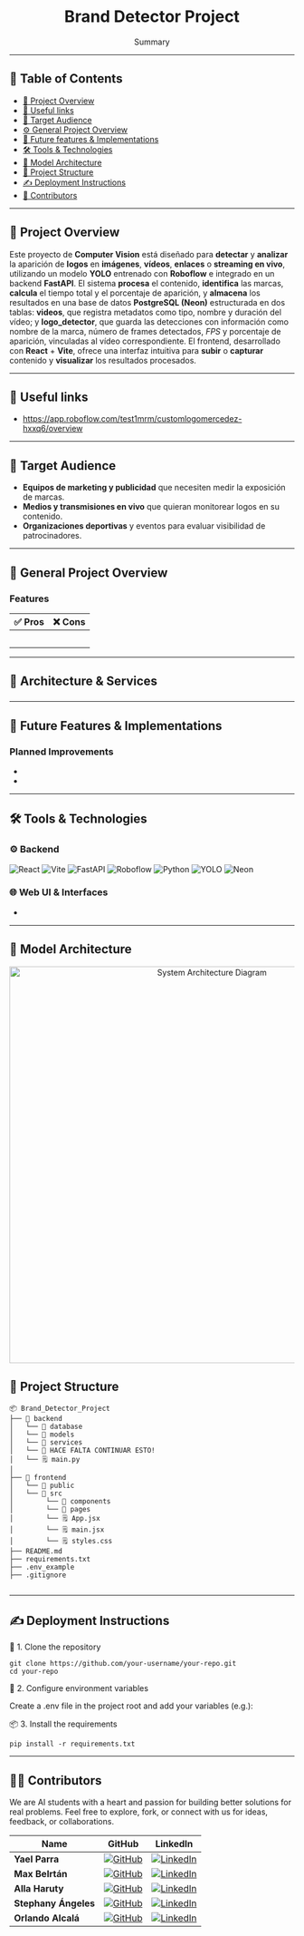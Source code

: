 
<h1 align="center">Brand Detector Project</h1>

<p align="center">
  Summary
</p>

---

## 🧭 Table of Contents

- [📌 Project Overview](#-project-overview)
- [📎 Useful links](#-useful-links)
- [🎯 Target Audience](#-target-audience)
- [⚙️ General Project Overview](#️-general-project-overview)
- [🚀 Future features & Implementations](#-future-features--implementations)
- [🛠️ Tools & Technologies](#-tools--technologies)
- [🧪 Model Architecture](#-model-architecture)
- [📁 Project Structure](#-project-structure)
- [✍ Deployment Instructions](#-deployment-instructions)
- [👩 Contributors](#-contributors)

---

## 📌 Project Overview

<p align="justify">  
  
Este proyecto de <strong>Computer Vision</strong> está diseñado para <strong>detectar</strong> y <strong>analizar</strong> la aparición de <strong>logos</strong> en <strong>imágenes</strong>, <strong>vídeos</strong>, <strong>enlaces</strong> o <strong>streaming en vivo</strong>, utilizando un modelo <strong>YOLO</strong> entrenado con <strong>Roboflow</strong> e integrado en un backend <strong>FastAPI</strong>. El sistema <strong>procesa</strong> el contenido, <strong>identifica</strong> las marcas, <strong>calcula</strong> el tiempo total y el porcentaje de aparición, y <strong>almacena</strong> los resultados en una base de datos <strong>PostgreSQL (Neon)</strong> estructurada en dos tablas: <strong>videos</strong>, que registra metadatos como tipo, nombre y duración del vídeo; y <strong>logo_detector</strong>, que guarda las detecciones con información como nombre de la marca, número de frames detectados, <em>FPS</em> y porcentaje de aparición, vinculadas al vídeo correspondiente. El frontend, desarrollado con <strong>React</strong> + <strong>Vite</strong>, ofrece una interfaz intuitiva para <strong>subir</strong> o <strong>capturar</strong> contenido y <strong>visualizar</strong> los resultados procesados.
</p>


---
## 📎 Useful links

- https://app.roboflow.com/test1mrm/customlogomercedez-hxxq6/overview 
---

## 🎯 Target Audience

- **Equipos de marketing y publicidad** que necesiten medir la exposición de marcas.
- **Medios y transmisiones en vivo** que quieran monitorear logos en su contenido.
- **Organizaciones deportivas** y eventos para evaluar visibilidad de patrocinadores.
  
---

## 🔧 General Project Overview

### Features


| ✅ Pros                                                             | ❌ Cons                                                                             |
|---------------------------------------------------------------------|--------------------------------------------------------------------------------------|
|                                                                     |                                                                                      |
|                                                                     |                                                                                      |
|                                                                     |                                                                                      |
|                                                                     |                                                                                      |
|                                                                     |                                                                                      |


---

## 🧠 Architecture & Services

### 


---

## 🚀 Future Features & Implementations

### Planned Improvements
-
-


---

## 🛠️ Tools & Technologies

### ⚙️ Backend

![React](https://img.shields.io/badge/-React-ffffff?logo=react&logoColor=black)
![Vite](https://img.shields.io/badge/-Vite-ffffff?logo=vite&logoColor=black)
![FastAPI](https://img.shields.io/badge/-FastAPI-ffffff?logo=fastapi&logoColor=black)
![Roboflow](https://img.shields.io/badge/-Roboflow-ffffff?logo=roboflow&logoColor=black)
![Python](https://img.shields.io/badge/-Python-ffffff?logo=python&logoColor=black)
![YOLO](https://img.shields.io/badge/-YOLO-ffffff?logo=yolo&logoColor=black)
![Neon](https://img.shields.io/badge/-Neon-ffffff?logo=neon&logoColor=black)


### 🌐 Web UI & Interfaces

-

---

## 🧪 Model Architecture



<p align="center">
  <img src=https://github.com/Yael-Parra/Brand_Detector_Project/issues/5#issuecomment-3245008872" alt="System Architecture Diagram" width="700"/>
</p>


## 📁 Project Structure

```
📦 Brand_Detector_Project  
├── 📁 backend                                   
│   └── 📁 database
│   └── 📁 models
│   └── 📁 services
│   └── 📁 HACE FALTA CONTINUAR ESTO!
│   └── 🗒️ main.py     
│
├── 📁 frontend
│   └── 📁 public
│   └── 📁 src
│        └── 📁 components
│        └── 📁 pages
│        └── 🗒️ App.jsx
│        └── 🗒️ main.jsx
│        └── 🗒️ styles.css
├── README.md                
├── requirements.txt        
├── .env_example                     
├── .gitignore              
  

```
---

## ✍ Deployment Instructions


🧪 1. Clone the repository

    git clone https://github.com/your-username/your-repo.git
    cd your-repo

🔐 2. Configure environment variables

Create a .env file in the project root and add your variables (e.g.):

  
📦 3. Install the requirements

    pip install -r requirements.txt


---
## 👩‍💻 Contributors
We are AI students with a heart and passion for building better solutions for real problems.
Feel free to explore, fork, or connect with us for ideas, feedback, or collaborations.


| Name                  | GitHub                                                                                                                     | LinkedIn                                                                                                                                             |
|-----------------------|----------------------------------------------------------------------------------------------------------------------------|------------------------------------------------------------------------------------------------------------------------------------------------------|
| **Yael Parra**        | [![GitHub](https://img.shields.io/badge/GitHub-ffffff?logo=github&logoColor=black)](https://github.com/Yael-Parra)         | [![LinkedIn](https://img.shields.io/badge/LinkedIn-0A66C2?logo=linkedin&logoColor=black)](https://www.linkedin.com/in/yael-parra/)                   |
| **Max Belrtán**       | [![GitHub](https://img.shields.io/badge/GitHub-ffffff?logo=github&logoColor=black)](https://github.com/mr-melenas)         | [![LinkedIn](https://img.shields.io/badge/LinkedIn-0A66C2?logo=linkedin&logoColor=white)](https://www.linkedin.com/in/max-beltran/)                   |
| **Alla Haruty**       | [![GitHub](https://img.shields.io/badge/GitHub-ffffff?logo=github&logoColor=black)](https://github.com/alharuty)         | [![LinkedIn](https://img.shields.io/badge/LinkedIn-0A66C2?logo=linkedin&logoColor=white)](https://www.linkedin.com/in/allaharuty/)                   |
| **Stephany Ángeles**  | [![GitHub](https://img.shields.io/badge/GitHub-ffffff?logo=github&logoColor=black)](https://github.com/stephyangeles)         | [![LinkedIn](https://img.shields.io/badge/LinkedIn-0A66C2?logo=linkedin&logoColor=white)](https://www.linkedin.com/in/stephyangeles/)                   |
| **Orlando Alcalá**    | [![GitHub](https://img.shields.io/badge/GitHub-ffffff?logo=github&logoColor=black)](https://github.com/odar1997)         | [![LinkedIn](https://img.shields.io/badge/LinkedIn-0A66C2?logo=linkedin&logoColor=white)]([https://www.linkedin.com/in/yael-parra/](https://www.linkedin.com/in/orlando-david-71417411b/))                   |
